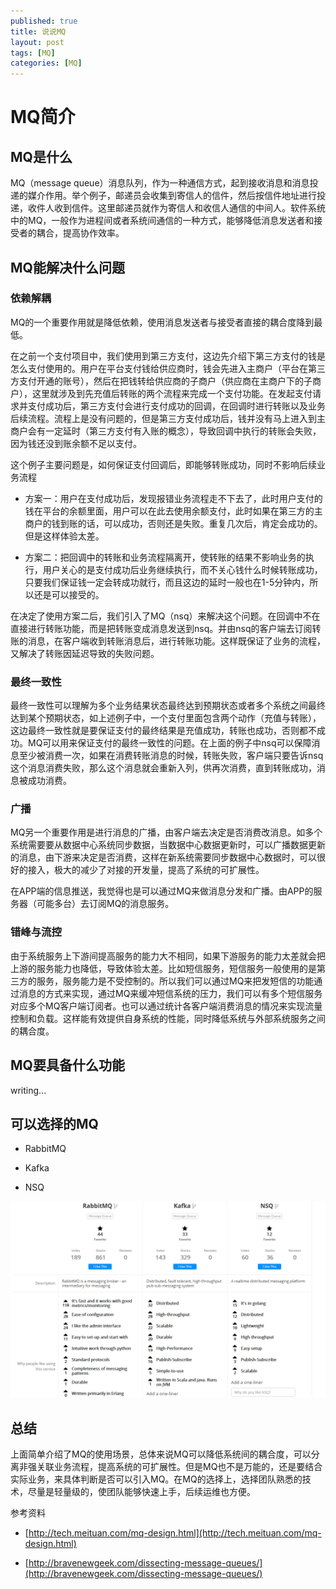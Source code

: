 ```yaml
---
published: true
title: 说说MQ
layout: post
tags: [MQ]
categories: [MQ]
---
```

# MQ简介

## MQ是什么

MQ（message queue）消息队列，作为一种通信方式，起到接收消息和消息投递的媒介作用。举个例子，邮递员会收集到寄信人的信件，然后按信件地址进行投递，收件人收到信件。这里邮递员就作为寄信人和收信人通信的中间人。软件系统中的MQ，一般作为进程间或者系统间通信的一种方式，能够降低消息发送者和接受者的耦合，提高协作效率。

## MQ能解决什么问题

### 依赖解耦

MQ的一个重要作用就是降低依赖，使用消息发送者与接受者直接的耦合度降到最低。
   
在之前一个支付项目中，我们使用到第三方支付，这边先介绍下第三方支付的钱是怎么支付使用的。用户在平台支付钱给供应商时，钱会先进入主商户（平台在第三方支付开通的账号），然后在把钱转给供应商的子商户（供应商在主商户下的子商户），这里就涉及到先充值后转账的两个流程来完成一个支付功能。在发起支付请求并支付成功后，第三方支付会进行支付成功的回调，在回调时进行转账以及业务后续流程。流程上是没有问题的，但是第三方支付成功后，钱并没有马上进入到主商户会有一定延时（第三方支付有入账的概念），导致回调中执行的转账会失败，因为钱还没到账余额不足以支付。
   
这个例子主要问题是，如何保证支付回调后，即能够转账成功，同时不影响后续业务流程
   
- 方案一：用户在支付成功后，发现报错业务流程走不下去了，此时用户支付的钱在平台的余额里面，用户可以在此去使用余额支付，此时如果在第三方的主商户的钱到账的话，可以成功，否则还是失败。重复几次后，肯定会成功的。但是这样体验太差。

- 方案二：把回调中的转账和业务流程隔离开，使转账的结果不影响业务的执行，用户关心的是支付成功后业务继续执行，而不关心钱什么时候转账成功，只要我们保证钱一定会转成功就行，而且这边的延时一般也在1-5分钟内，所以还是可以接受的。
   
在决定了使用方案二后，我们引入了MQ（nsq）来解决这个问题。在回调中不在直接进行转账功能，而是把转账变成消息发送到nsq。并由nsq的客户端去订阅转账的消息，在客户端收到转账消息后，进行转账功能。这样既保证了业务的流程，又解决了转账因延迟导致的失败问题。
   
### 最终一致性

最终一致性可以理解为多个业务结果状态最终达到预期状态或者多个系统之间最终达到某个预期状态，如上述例子中，一个支付里面包含两个动作（充值与转账），这边最终一致性就是要保证支付的最终结果是充值成功，转账也成功，否则都不成功。MQ可以用来保证支付的最终一致性的问题。在上面的例子中nsq可以保障消息至少被消费一次，如果在消费转账消息的时候，转账失败，客户端只要告诉nsq这个消息消费失败，那么这个消息就会重新入列，供再次消费，直到转账成功，消息被成功消费。

### 广播

MQ另一个重要作用是进行消息的广播，由客户端去决定是否消费改消息。如多个系统需要要从数据中心系统同步数据，当数据中心数据更新时，可以广播数据更新的消息，由下游来决定是否消费，这样在新系统需要同步数据中心数据时，可以很好的接入，极大的减少了对接的开发量，提高了系统的可扩展性。

在APP端的信息推送，我觉得也是可以通过MQ来做消息分发和广播。由APP的服务器（可能多台）去订阅MQ的消息服务。

### 错峰与流控

由于系统服务上下游间提高服务的能力大不相同，如果下游服务的能力太差就会把上游的服务能力也降低，导致体验太差。比如短信服务，短信服务一般使用的是第三方的服务，服务能力是不受控制的。所以我们可以通过MQ来把发短信的功能通过消息的方式来实现，通过MQ来缓冲短信系统的压力，我们可以有多个短信服务对应多个MQ客户端订阅者。也可以通过统计各客户端消费消息的情况来实现流量控制和负载。这样能有效提供自身系统的性能，同时降低系统与外部系统服务之间的耦合度。

## MQ要具备什么功能

writing...

## 可以选择的MQ
- RabbitMQ

- Kafka

- NSQ

![vs](https://raw.githubusercontent.com/wcccode/wcccode.github.io/master/assets/images/16102702.jpg)

## 总结

上面简单介绍了MQ的使用场景，总体来说MQ可以降低系统间的耦合度，可以分离非强关联业务流程，提高系统的可扩展性。但是MQ也不是万能的，还是要结合实际业务，来具体判断是否可以引入MQ。在MQ的选择上，选择团队熟悉的技术，尽量是轻量级的，使团队能够快速上手，后续运维也方便。


参考资料

* [http://tech.meituan.com/mq-design.html](http://tech.meituan.com/mq-design.html)

* [http://bravenewgeek.com/dissecting-message-queues/](http://bravenewgeek.com/dissecting-message-queues/)
